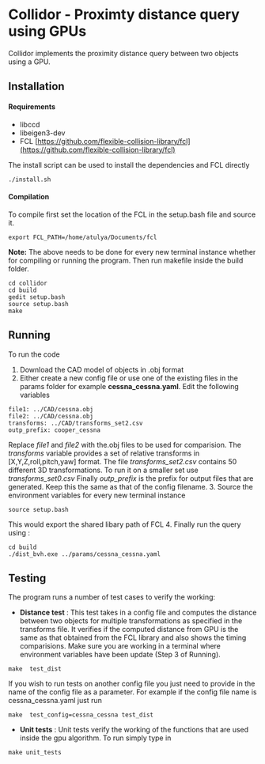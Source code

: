 # Collidor - Proximty distance query using GPUs
Collidor implements the proximity distance query between two objects using a GPU. 

## Installation
#### Requirements
* libccd
* libeigen3-dev
* FCL [https://github.com/flexible-collision-library/fcl](https://github.com/flexible-collision-library/fcl)

The install script can be used to install the dependencies and FCL directly
```
./install.sh
```

#### Compilation
To compile first set the location of the FCL in the setup.bash file and source it. 
```
export FCL_PATH=/home/atulya/Documents/fcl
```
**Note:** The above needs to be done for every new terminal instance whether for compiling or running the program.
 Then run makefile inside the build folder.

```
cd collidor
cd build
gedit setup.bash
source setup.bash
make
```

## Running
To run the code 
1. Download the CAD model of objects in .obj format
2. Either create a new config file or use one of the existing files in the params folder for example **cessna_cessna.yaml**. Edit the following variables
```
file1: ../CAD/cessna.obj
file2: ../CAD/cessna.obj
transforms: ../CAD/transforms_set2.csv
outp_prefix: cooper_cessna
```
Replace *file1* and *file2* with the.obj files to be used for comparision. The *transforms* variable provides a set of relative transforms in [X,Y,Z,roll,pitch,yaw] format. The file *transforms_set2.csv* contains 50 different 3D transformations. To run it on a smaller set use *transforms_set0.csv* Finally *outp_prefix* is the prefix for output files that are generated. Keep this the same as that of the config filename.
3. Source the environment variables for every new terminal instance
```
source setup.bash
```
This would export the shared libary path of FCL
4. Finally run the query using :
```
cd build
./dist_bvh.exe ../params/cessna_cessna.yaml
```

## Testing 
The program runs a number of test cases to verify the working:

* **Distance test** : This test takes in  a config file and computes the distance between two objects for multiple transformations as specified in the transforms file. It verifies if the computed distance from GPU is the same as that obtained from the FCL library and also shows the timing comparisions. Make sure you are working in a terminal where environment variables have been update (Step 3 of Running).
```
make  test_dist
``` 
If you wish to run tests on another config file you just need to provide in the name of the config file as a parameter. For example if the config file name is cessna_cessna.yaml just run
```
make  test_config=cessna_cessna test_dist
``` 

* **Unit tests** : Unit tests verify the working of the functions that are used inside the gpu algorithm. To run simply type in 
```
make unit_tests
```